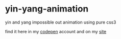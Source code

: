 # yin-yang-animation
yin and yang impossible out animation using pure css3

find it here in my [codepen]() account and on my [site]()
